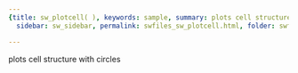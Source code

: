 ```yaml
---
{title: sw_plotcell( ), keywords: sample, summary: plots cell structure with circles,
  sidebar: sw_sidebar, permalink: swfiles_sw_plotcell.html, folder: swfiles, mathjax: 'true'}

---
```

  plots cell structure with circles
